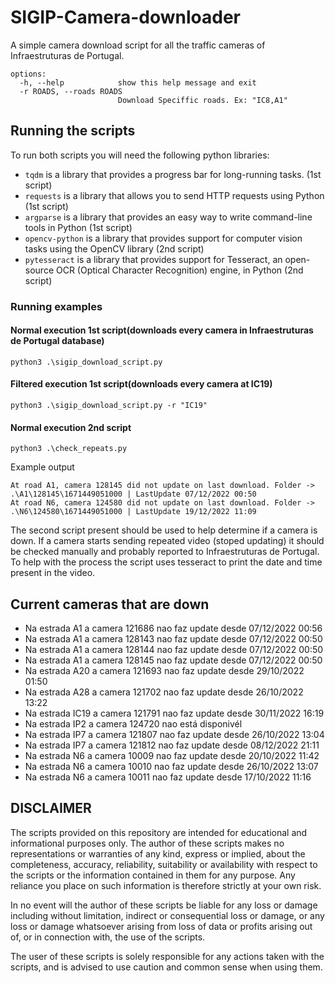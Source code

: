 # SIGIP-Camera-downloader
A simple camera download script for all the traffic cameras of Infraestruturas de Portugal.

```
options:
  -h, --help            show this help message and exit
  -r ROADS, --roads ROADS
                        Download Speciffic roads. Ex: "IC8,A1"
```

## Running the scripts

To run both scripts you will need the following python libraries:
 - `tqdm` is a library that provides a progress bar for long-running tasks. (1st script)
 - `requests` is a library that allows you to send HTTP requests using Python (1st script)
 - `argparse` is a library that provides an easy way to write command-line tools in Python (1st script)
 - `opencv-python` is a library that provides support for computer vision tasks using the OpenCV library (2nd script)
 - `pytesseract` is a library that provides support for Tesseract, an open-source OCR (Optical Character Recognition) engine, in Python (2nd script)

### Running examples

#### Normal execution 1st script(downloads every camera in Infraestruturas de Portugal database)
```
python3 .\sigip_download_script.py
```

#### Filtered execution 1st script(downloads every camera at IC19)
```
python3 .\sigip_download_script.py -r "IC19"
```

#### Normal execution 2nd script
```
python3 .\check_repeats.py
```
Example output
```
At road A1, camera 128145 did not update on last download. Folder -> .\A1\128145\1671449051000 | LastUpdate 07/12/2022 00:50
At road N6, camera 124580 did not update on last download. Folder -> .\N6\124580\1671449051000 | LastUpdate 19/12/2022 11:09
```



The second script present should be used to help determine if a camera is down. If a camera starts sending repeated video (stoped updating) it should be checked manually and probably reported to Infraestruturas de Portugal. To help with the process the script uses tesseract to print the date and time present in the video.

## Current cameras that are down

 - Na estrada A1 a camera 121686 nao faz update desde 07/12/2022 00:56
 - Na estrada A1 a camera 128143 nao faz update desde 07/12/2022 00:50
 - Na estrada A1 a camera 128144 nao faz update desde 07/12/2022 00:50
 - Na estrada A1 a camera 128145 nao faz update desde 07/12/2022 00:50
 - Na estrada A20 a camera 121693 nao faz update desde 29/10/2022 01:50
 - Na estrada A28 a camera 121702 nao faz update desde 26/10/2022 13:22
 - Na estrada IC19 a camera 121791 nao faz update desde 30/11/2022 16:19
 - Na estrada IP2 a camera 124720 nao está disponivél
 - Na estrada IP7 a camera 121807 nao faz update desde 26/10/2022 13:04
 - Na estrada IP7 a camera 121812 nao faz update desde 08/12/2022 21:11
 - Na estrada N6 a camera 10009 nao faz update desde 20/10/2022 11:42
 - Na estrada N6 a camera 10010 nao faz update desde 26/10/2022 13:07
 - Na estrada N6 a camera 10011 nao faz update desde 17/10/2022 11:16

## DISCLAIMER
The scripts provided on this repository are intended for educational and informational purposes only. The author of these scripts makes no representations or warranties of any kind, express or implied, about the completeness, accuracy, reliability, suitability or availability with respect to the scripts or the information contained in them for any purpose. Any reliance you place on such information is therefore strictly at your own risk.

In no event will the author of these scripts be liable for any loss or damage including without limitation, indirect or consequential loss or damage, or any loss or damage whatsoever arising from loss of data or profits arising out of, or in connection with, the use of the scripts.

The user of these scripts is solely responsible for any actions taken with the scripts, and is advised to use caution and common sense when using them.


